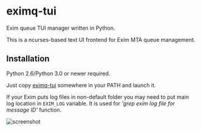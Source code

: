 # eximq-tui
Exim queue TUI manager written in Python.

This is a ncurses-based text UI frontend for Exim MTA queue management.

## Installation
Python 2.6/Python 3.0 or newer required.

Just copy [eximq-tui](https://raw.githubusercontent.com/droptune/eximq-tui/master/eximq-tui) somewhere in your PATH and launch it.

If your Exim puts log files in non-default folder you may need to put main log location in `EXIM_LOG` variable. It is used for *'grep exim log file for message ID'* function.

![screenshot](https://user-images.githubusercontent.com/2103126/57552125-8ddcc580-7373-11e9-9154-477bc6680751.png)
